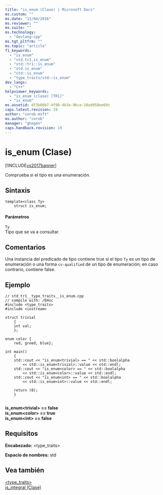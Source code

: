 ```yaml
---
title: "is_enum (Clase) | Microsoft Docs"
ms.custom: ""
ms.date: "11/04/2016"
ms.reviewer: ""
ms.suite: ""
ms.technology: 
  - "devlang-cpp"
ms.tgt_pltfrm: ""
ms.topic: "article"
f1_keywords: 
  - "is_enum"
  - "std.tr1.is_enum"
  - "std::tr1::is_enum"
  - "std.is_enum"
  - "std::is_enum"
  - "type_traits/std::is_enum"
dev_langs: 
  - "C++"
helpviewer_keywords: 
  - "is_enum (clase) [TR1]"
  - "is_enum"
ms.assetid: df3b00b7-4f98-4b3a-96ce-10ad958ee69c
caps.latest.revision: 19
author: "corob-msft"
ms.author: "corob"
manager: "ghogen"
caps.handback.revision: 19
---
```

# is_enum (Clase)
[!INCLUDE[vs2017banner](../assembler/inline/includes/vs2017banner.md)]

Comprueba si el tipo es una enumeración.  
  
## Sintaxis  
  
```  
template<class Ty>  
    struct is_enum;  
```  
  
#### Parámetros  
 `Ty`  
 Tipo que se va a consultar.  
  
## Comentarios  
 Una instancia del predicado de tipo contiene true si el tipo `Ty` es un tipo de enumeración o una forma `cv-qualified` de un tipo de enumeración; en caso contrario, contiene false.  
  
## Ejemplo  
  
```  
// std_tr1__type_traits__is_enum.cpp   
// compile with: /EHsc   
#include <type_traits>   
#include <iostream>   
  
struct trivial   
    {   
    int val;   
    };   
  
enum color {   
    red, greed, blue};   
  
int main()   
    {   
    std::cout << "is_enum<trivial> == " << std::boolalpha   
        << std::is_enum<trivial>::value << std::endl;   
    std::cout << "is_enum<color> == " << std::boolalpha   
        << std::is_enum<color>::value << std::endl;   
    std::cout << "is_enum<int> == " << std::boolalpha   
        << std::is_enum<int>::value << std::endl;   
  
    return (0);   
    }  
  
```  
  
  **is\_enum\<trivial\> \=\= false**  
**is\_enum\<color\> \=\= true**  
**is\_enum\<int\> \=\= false**   
## Requisitos  
 **Encabezado:** \<type\_traits\>  
  
 **Espacio de nombres:** std  
  
## Vea también  
 [\<type\_traits\>](../standard-library/type-traits.md)   
 [is\_integral \(Clase\)](../standard-library/is-integral-class.md)